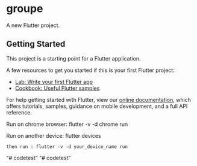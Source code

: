 # groupe

A new Flutter project.

## Getting Started

This project is a starting point for a Flutter application.

A few resources to get you started if this is your first Flutter project:

- [Lab: Write your first Flutter app](https://flutter.dev/docs/get-started/codelab)
- [Cookbook: Useful Flutter samples](https://flutter.dev/docs/cookbook)

For help getting started with Flutter, view our
[online documentation](https://flutter.dev/docs), which offers tutorials,
samples, guidance on mobile development, and a full API reference.

Run on chrome browser:
flutter -v -d chrome run

Run on another device:
    flutter devices 

    then run : flutter -v -d your_device_name run
"# codetest" 
"# codetest" 
